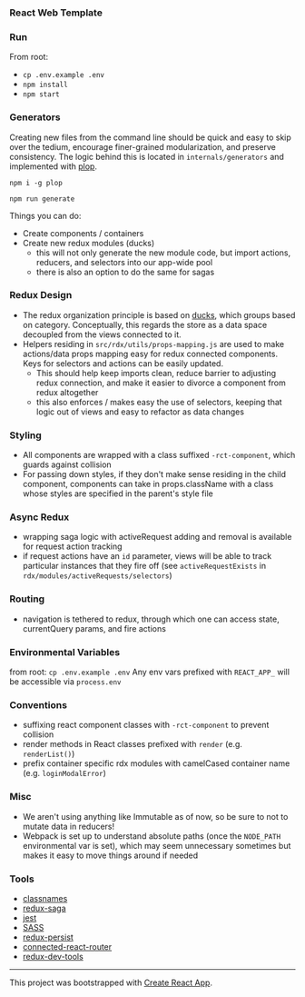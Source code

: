 ### React Web Template ###

### Run
From root:

- `cp .env.example .env`
- `npm install`
- `npm start`

### Generators
Creating new files from the command line should be quick and easy to skip over the tedium, encourage finer-grained modularization, and preserve consistency. The logic behind this is located in `internals/generators` and implemented with [plop](https://github.com/amwmedia/plop).

`npm i -g plop`

`npm run generate`

Things you can do:
- Create components / containers
- Create new redux modules (ducks)
    * this will not only generate the new module code, but import actions, reducers, and selectors into our app-wide pool
    * there is also an option to do the same for sagas

### Redux Design
- The redux organization principle is based on [ducks](https://github.com/erikras/ducks-modular-redux), which groups based on category. Conceptually, this regards the store as a data space decoupled from the views connected to it.
- Helpers residing in `src/rdx/utils/props-mapping.js` are used to make actions/data props mapping easy for redux connected components. Keys for selectors and actions can be easily updated.
    * This should help keep imports clean, reduce barrier to adjusting redux connection, and make it easier to divorce a component from redux altogether
    * this also enforces / makes easy the use of selectors, keeping that logic out of views and easy to refactor as data changes


### Styling
- All components are wrapped with a class suffixed `-rct-component`, which guards against collision
- For passing down styles, if they don't make sense residing in the child component, components can take in props.className with a class whose styles are specified in the parent's style file

### Async Redux

- wrapping saga logic with activeRequest adding and removal is available for request action tracking
- if request actions have an `id` parameter, views will be able to track particular instances that they fire off (see `activeRequestExists` in `rdx/modules/activeRequests/selectors`)

### Routing
- navigation is tethered to redux, through which one can access state, currentQuery params, and fire actions

### Environmental Variables
from root: `cp .env.example .env`
Any env vars prefixed with `REACT_APP_` will be accessible via `process.env`

### Conventions
- suffixing react component classes with `-rct-component` to prevent collision
- render methods in React classes prefixed with `render` (e.g. `renderList()`)
- prefix container specific rdx modules with camelCased container name (e.g. `loginModalError`)

### Misc
- We aren't using anything like Immutable as of now, so be sure to not to mutate data in reducers!
- Webpack is set up to understand absolute paths (once the `NODE_PATH` environmental var is set), which may seem unnecessary sometimes but makes it easy to move things around if needed

### Tools
- [classnames](https://github.com/JedWatson/classnames)
- [redux-saga](https://github.com/JedWatson/classnames)
- [jest](http://jestjs.io/docs/en/api.html)
- [SASS](http://sass-lang.com/documentation/file.SASS_REFERENCE.html)
- [redux-persist](https://github.com/rt2zz/redux-persist)
- [connected-react-router](https://github.com/supasate/connected-react-router)
- [redux-dev-tools](https://github.com/zalmoxisus/redux-devtools-extension)

---------

This project was bootstrapped with [Create React App](https://github.com/facebookincubator/create-react-app).
